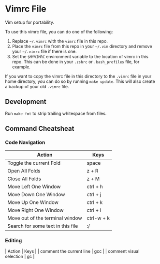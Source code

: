 # Vimrc File

Vim setup for portability.

To use this vimrc file, you can do one of the following:

1. Replace `~/.vimrc` with the `vimrc` file in this repo.
2. Place the `vimrc` file from this repo in your `~/.vim` directory and remove your `~/.vimrc` file if there is one.
3. Set the `$MYVIMRC` environment variable to the location of vimrc in this repo. This can be done in your `.zshrc` or `.bash_profiles` file, for example.

If you want to copy the vimrc file in this directory to the `.vimrc` file in your home directory, you can do so by running `make update`. This will also create a backup of your old `.vimrc` file.  

## Development

Run `make fmt` to strip trailing whitespace from files.

## Command Cheatsheat

### Code Navigation

| Action                                | Keys                          |
| ------------------------------------- | ----------------------------- |
| Toggle the current Fold               | space                         |
| Open All Folds                        | z + R                         |
| Close All Folds                       | z + M                         |
| Move Left One Window                  | ctrl + h                      |
| Move Down One Window                  | ctrl + j                      |
| Move Up One Window                    | ctrl + k                      |
| Move Right One Window                 | ctrl + l                      |
| Move out of the terminal window       | ctrl-w + k                    |
| Search for some text in this file     | :/<search-term>               | 

### Editing

| Action                                | Keys                          |
| comment the current line              | gcc                           |
| comment visual selection              | gc                            |
